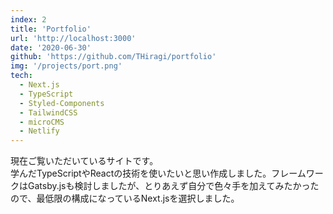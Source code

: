 ```yaml
---
index: 2
title: 'Portfolio'
url: 'http://localhost:3000'
date: '2020-06-30'
github: 'https://github.com/THiragi/portfolio'
img: '/projects/port.png'
tech:
  - Next.js
  - TypeScript
  - Styled-Components
  - TailwindCSS
  - microCMS
  - Netlify
---
```


現在ご覧いただいているサイトです。  
学んだTypeScriptやReactの技術を使いたいと思い作成しました。フレームワークはGatsby.jsも検討しましたが、とりあえず自分で色々手を加えてみたかったので、最低限の構成になっているNext.jsを選択しました。